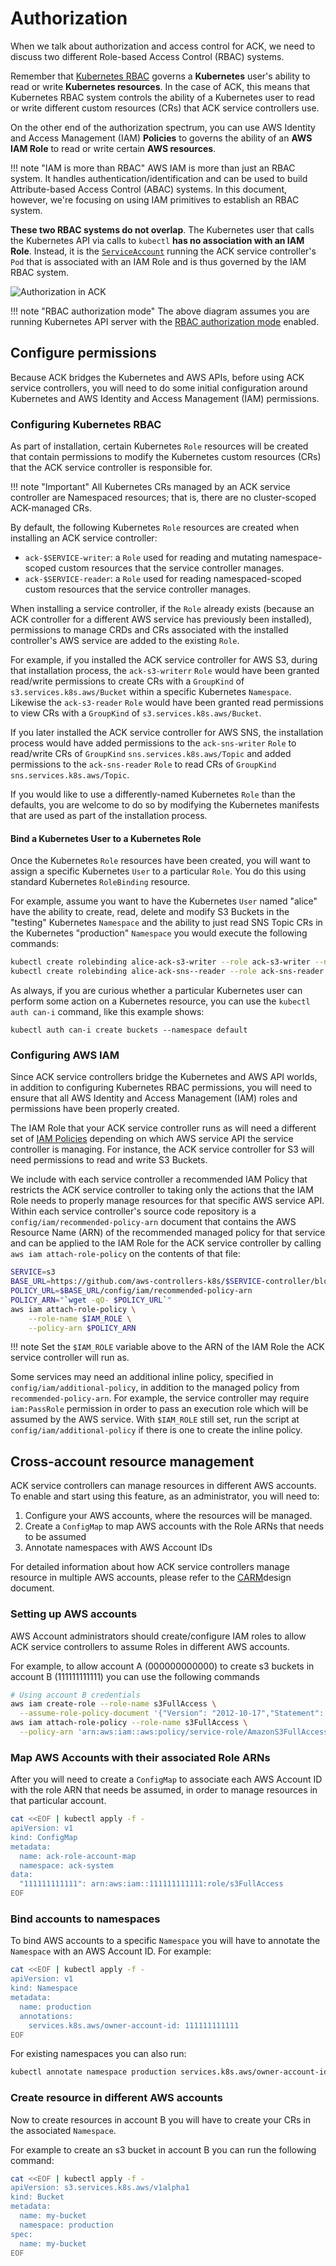 # Authorization

When we talk about authorization and access control for ACK, we need to discuss
two different Role-based Access Control (RBAC) systems.

Remember that [Kubernetes RBAC][0] governs a **Kubernetes** user's ability to
read or write **Kubernetes resources**. In the case of ACK, this means that
Kubernetes RBAC system controls the ability of a Kubernetes user to read or
write different custom resources (CRs) that ACK service controllers use.

[0]: https://kubernetes.io/docs/reference/access-authn-authz/authorization/

On the other end of the authorization spectrum, you can use AWS Identity and
Access Management (IAM) **Policies** to governs the ability of an **AWS IAM
Role** to read or write certain **AWS resources**.

!!! note "IAM is more than RBAC"
    AWS IAM is more than just an RBAC system. It handles
    authentication/identification and can be used to build Attribute-based
    Access Control (ABAC) systems. In this document, however, we're focusing on
    using IAM primitives to establish an RBAC system.

**These two RBAC systems do not overlap**. The Kubernetes user that calls the
Kubernetes API via calls to `kubectl` **has no association with an IAM Role**.
Instead, it is the [`ServiceAccount`][1] running the ACK service controller's
`Pod` that is associated with an IAM Role and is thus governed by the IAM RBAC
system.

[1]: https://kubernetes.io/docs/tasks/configure-pod-container/configure-service-account/

![Authorization in ACK](../images/authorization.png)

!!! note "RBAC authorization mode"
    The above diagram assumes you are running Kubernetes API server with
    the [RBAC authorization mode][2] enabled.

[2]: https://kubernetes.io/docs/reference/access-authn-authz/rbac/

## Configure permissions

Because ACK bridges the Kubernetes and AWS APIs, before using ACK service
controllers, you will need to do some initial configuration around Kubernetes
and AWS Identity and Access Management (IAM) permissions.

### Configuring Kubernetes RBAC

As part of installation, certain Kubernetes `Role` resources will be created
that contain permissions to modify the Kubernetes custom resources (CRs) that
the ACK service controller is responsible for.

!!! note "Important"
    All Kubernetes CRs managed by an ACK service controller are
    Namespaced resources; that is, there are no cluster-scoped ACK-managed CRs.

By default, the following Kubernetes `Role` resources are created when
installing an ACK service controller:

* `ack-$SERVICE-writer`: a `Role` used for reading and mutating
  namespace-scoped custom resources that the service controller manages.
* `ack-$SERVICE-reader`: a `Role` used for reading namespaced-scoped custom
  resources that the service controller manages.

When installing a service controller, if the `Role` already exists (because an
ACK controller for a different AWS service has previously been installed),
permissions to manage CRDs and CRs associated with the installed controller's
AWS service are added to the existing `Role`.

For example, if you installed the ACK service controller for AWS S3, during
that installation process, the `ack-s3-writerr` `Role` would have been granted
read/write permissions to create CRs with a `GroupKind` of
`s3.services.k8s.aws/Bucket` within a specific Kubernetes `Namespace`.
Likewise the `ack-s3-reader` `Role` would have been granted read permissions to
view CRs with a `GroupKind` of `s3.services.k8s.aws/Bucket`.

If you later installed the ACK service controller for AWS SNS, the installation
process would have added permissions to the `ack-sns-writer` `Role` to
read/write CRs of `GroupKind` `sns.services.k8s.aws/Topic` and added
permissions to the `ack-sns-reader` `Role` to read CRs of `GroupKind`
`sns.services.k8s.aws/Topic`.

If you would like to use a differently-named Kubernetes `Role` than the
defaults, you are welcome to do so by modifying the Kubernetes manifests that
are used as part of the installation process.

#### Bind a Kubernetes User to a Kubernetes Role

Once the Kubernetes `Role` resources have been created, you will want to assign
a specific Kubernetes `User` to a particular `Role`. You do this using standard
Kubernetes `RoleBinding` resource.

For example, assume you want to have the Kubernetes `User` named "alice" have
the ability to create, read, delete and modify S3 Buckets in the "testing"
Kubernetes `Namespace` and the ability to just read SNS Topic CRs in the
Kubernetes "production" `Namespace` you would execute the following commands:

```bash
kubectl create rolebinding alice-ack-s3-writer --role ack-s3-writer --namespace testing --user alice
kubectl create rolebinding alice-ack-sns--reader --role ack-sns-reader --namespace production --user alice
```

As always, if you are curious whether a particular Kubernetes user can perform
some action on a Kubernetes resource, you can use the `kubectl auth can-i`
command, like this example shows:

```
kubectl auth can-i create buckets --namespace default
```

### Configuring AWS IAM

Since ACK service controllers bridge the Kubernetes and AWS API worlds, in
addition to configuring Kubernetes RBAC permissions, you will need to ensure
that all AWS Identity and Access Management (IAM) roles and permissions have
been properly created.

The IAM Role that your ACK service controller runs as will need a different set
of [IAM Policies][2] depending on which AWS service API the service controller
is managing. For instance, the ACK service controller for S3 will need
permissions to read and write S3 Buckets.

We include with each service controller a recommended IAM Policy that restricts
the ACK service controller to taking only the actions that the IAM Role needs
to properly manage resources for that specific AWS service API. Within each
service controller's source code repository is a
`config/iam/recommended-policy-arn` document that contains the AWS Resource
Name (ARN) of the recommended managed policy for that service and can be
applied to the IAM Role for the ACK service controller by calling `aws iam
attach-role-policy` on the contents of that file:

```bash
SERVICE=s3
BASE_URL=https://github.com/aws-controllers-k8s/$SERVICE-controller/blob/main
POLICY_URL=$BASE_URL/config/iam/recommended-policy-arn
POLICY_ARN="`wget -qO- $POLICY_URL`"
aws iam attach-role-policy \
    --role-name $IAM_ROLE \
    --policy-arn $POLICY_ARN
```
!!! note
    Set the `$IAM_ROLE` variable above to the ARN of the IAM Role the
    ACK service controller will run as.

Some services may need an additional inline policy, specified in
`config/iam/additional-policy`, in addition to the managed policy from
`recommended-policy-arn`. For example, the service controller may require
`iam:PassRole` permission in order to pass an execution role which will be
 assumed by the AWS service. With `$IAM_ROLE` still set, run the script at
`config/iam/additional-policy` if there is one to create the inline policy.

[2]: https://docs.aws.amazon.com/IAM/latest/UserGuide/access_policies.html

## Cross-account resource management

ACK service controllers can manage resources in different AWS accounts. To
enable and start using this feature, as an administrator, you will need to:

1. Configure your AWS accounts, where the resources will be managed.
2. Create a `ConfigMap` to map AWS accounts with the Role ARNs that needs to be assumed
3. Annotate namespaces with AWS Account IDs

For detailed information about how ACK service controllers manage resource in
multiple AWS accounts, please refer to the [CARM][carm]design document.

[carm]: https://github.com/aws-controllers-k8s/community/blob/main/docs/design/proposals/carm/cross-account-resource-management.md

### Setting up AWS accounts

AWS Account administrators should create/configure IAM roles to allow ACK service controllers to assume Roles in different AWS accounts.

For example, to allow account A (000000000000) to create s3 buckets in account B (111111111111) you can use the following commands
```bash
# Using account B credentials
aws iam create-role --role-name s3FullAccess \
  --assume-role-policy-document '{"Version": "2012-10-17","Statement": [{ "Effect": "Allow", "Principal": {"AWS": "arn:aws:iam::000000000000:role/roleA-production"}, "Action": "sts:AssumeRole"}]}'
aws iam attach-role-policy --role-name s3FullAccess \
  --policy-arn 'arn:aws:iam::aws:policy/service-role/AmazonS3FullAccess'
```

### Map AWS Accounts with their associated Role ARNs

After you will need to create a `ConfigMap` to associate each AWS Account ID with the role ARN that needs be assumed, in order to manage resources in that particular account.

```bash
cat <<EOF | kubectl apply -f -
apiVersion: v1
kind: ConfigMap
metadata:
  name: ack-role-account-map
  namespace: ack-system
data:
  "111111111111": arn:aws:iam::111111111111:role/s3FullAccess
EOF
```

### Bind accounts to namespaces

To bind AWS accounts to a specific `Namespace` you will have to annotate the `Namespace` with an AWS Account ID. For example:
```bash
cat <<EOF | kubectl apply -f -
apiVersion: v1
kind: Namespace
metadata:
  name: production
  annotations:
    services.k8s.aws/owner-account-id: 111111111111
EOF
```

For existing namespaces you can also run:
```bash
kubectl annotate namespace production services.k8s.aws/owner-account-id=111111111111
```

### Create resource in different AWS accounts

Now to create resources in account B you will have to create your CRs in the associated `Namespace`.

For example to create an s3 bucket in account B you can run the following command:
```bash
cat <<EOF | kubectl apply -f -
apiVersion: s3.services.k8s.aws/v1alpha1
kind: Bucket
metadata:
  name: my-bucket
  namespace: production
spec:
  name: my-bucket
EOF
```
